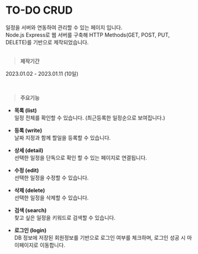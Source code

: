 # TO-DO CRUD
일정을 서버와 연동하여 관리할 수 있는 페이지 입니다.<br />
Node.js Express로 웹 서버를 구축해 HTTP Methods(GET, POST, PUT, DELETE)를 기반으로 제작되었습니다.
<br /><br />

> **제작기간**

2023.01.02 - 2023.01.11 (10일)

<br />

> **주요기능**
- **목록 (list)**<br />
일정 전체를 확인할 수 있습니다. (최근등록한 일정순으로 보여집니다.)

- **등록 (write)**<br />
날짜 지정과 함께 할일을 등록할 수 있습니다.

- **상세 (detail)**<br />
선택한 일정을 단독으로 확인 할 수 있는 페이지로 연결됩니다.

- **수정 (edit)**<br />
선택한 일정을 수정할 수 있습니다.

- **삭제 (delete)**<br />
선택한 일정을 삭제할 수 있습니다.

- **검색 (search)**<br />
찾고 싶은 일정을 키워드로 검색할 수 있습니다.

- **로그인 (login)**<br />
DB 정보에 저장된 회원정보를 기반으로 로그인 여부를 체크하며, 로그인 성공 시 마이페이지로 이동합니다.

